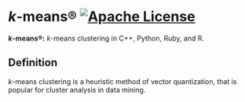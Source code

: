 # <i>k</i>-means® [![Apache License](https://img.shields.io/badge/license-Apache-blue.svg)](https://github.com/iamprabhat/k-means/blob/master/LICENSE)
<b><i>k</i>-means®:</b> <i>k</i>-means clustering in C++, Python, Ruby, and R.

## Definition
<i>k</i>-means clustering is a heuristic method of vector quantization, that is popular for cluster analysis in data mining.
